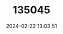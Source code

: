 ---
title: "135045"
category: "Liberonautes paludicolis"
draft: false
date: 2024-02-22 13:03:51
languages:
  English: ["Pale Swamp Crab"]
---